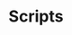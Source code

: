 ---
title: Scripts
menu:
    sidebar:
        name: Scripts
        identifier: scripts
        parent: it
---